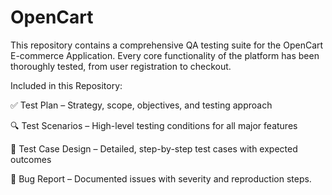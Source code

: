# OpenCart
This repository contains a comprehensive QA testing suite for the OpenCart E-commerce Application. Every core functionality of the platform has been thoroughly tested, from user registration to checkout.

Included in this Repository:

✅ Test Plan – Strategy, scope, objectives, and testing approach

🔍 Test Scenarios – High-level testing conditions for all major features

🧪 Test Case Design – Detailed, step-by-step test cases with expected outcomes

🐞 Bug Report – Documented issues with severity and reproduction steps.
